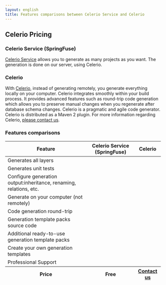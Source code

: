 ```yaml
---
layout: english
title: Features comparisons between Celerio Service and Celerio 
---
```


## Celerio Pricing

### Celerio Service (SpringFuse) 

[Celerio Service](/en/celerio-service.html) allows you to generate as many projects as you want. The generation is done on our server, using Celerio.

### Celerio

With [Celerio](/en/celerio.html), instead of generating remotely, you generate everything locally on your computer. 
Celerio integrates smoothly within your build process. 
It provides advanced features such as round-trip code generation which allows you to preserve manual changes when you regenerate after database schema changes. 
Celerio is a pragmatic and agile code generator. 
Celerio is distributed as a Maven 2 plugin.
For more information regarding Celerio, [please contact us](/en/contact-us.html).

### Features comparisons 

<table class="table table-bordered table-striped">
	<thead>
		<tr>
			<th>Feature</th>
			<th style="text-align: center">Celerio Service (SpringFuse)</th>
			<th style="text-align: center">Celerio</th>
		</tr>
	</thead>
	<tbody>
		<tr>
			<td>Generates all layers</td>
			<td class="checked"></td>
			<td class="checked"></td>
		</tr>
		<tr>
			<td>Generates unit tests</td>
			<td class="checked"></td>
			<td class="checked"></td>
		</tr>
		<tr>
			<td>Configure generation output:inheritance, renaming, relations, etc.</td>
			<td class="checked"></td>
			<td class="checked"></td>
		</tr>
		<tr>
			<td>Generate on your computer (not remotely)</td>
			<td></td>
			<td class="checked"></td>
		</tr>
		<tr>
			<td>Code generation round-trip</td>
			<td></td>
			<td class="checked"></td>
		</tr>
		<tr>
			<td>Generation template packs source code</td>
			<td></td>
			<td class="checked"></td>
		</tr>
		<tr>
			<td>Additional ready-to-use generation template packs</td>
			<td></td>
			<td class="checked"></td>
		</tr>
		<tr>
			<td>Create your own generation templates</td>
			<td></td>
			<td class="checked"></td>
		</tr>
		<tr>
			<td>Professional Support</td>
			<td></td>
			<td class="checked"></td>
		</tr>
	</tbody>
	<tfoot>
		<tr>
			<th>Price</th>
			<th style="text-align: center">Free</th>
			<th style="text-align: center"><a href="/en/contact-us.html">Contact us</a></th>
		</tr>
	</tfoot>
</table>
